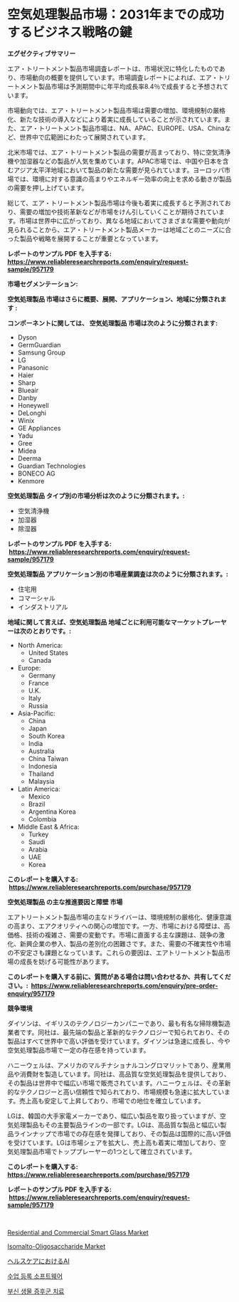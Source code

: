 <p><h1>空気処理製品市場：2031年までの成功するビジネス戦略の鍵</h1></p><p><strong>エグゼクティブサマリー</strong></p>
<p><p>エア・トリートメント製品市場調査レポートは、市場状況に特化したものであり、市場動向の概要を提供しています。市場調査レポートによれば、エア・トリートメント製品市場は予測期間中に年平均成長率8.4％で成長すると予想されています。</p><p>市場動向では、エア・トリートメント製品市場は需要の増加、環境規制の厳格化、新たな技術の導入などにより着実に成長していることが示されています。また、エア・トリートメント製品市場は、NA、APAC、EUROPE、USA、Chinaなど、世界中で広範囲にわたって展開されています。</p><p>北米市場では、エア・トリートメント製品の需要が高まっており、特に空気清浄機や加湿器などの製品が人気を集めています。APAC市場では、中国や日本を含むアジア太平洋地域において製品の新たな需要が見られています。ヨーロッパ市場では、環境に対する意識の高まりやエネルギー効率の向上を求める動きが製品の需要を押し上げています。</p><p>総じて、エア・トリートメント製品市場は今後も着実に成長すると予測されており、需要の増加や技術革新などが市場をけん引していくことが期待されています。市場は世界中に広がっており、異なる地域においてさまざまな需要や動向が見られることから、エア・トリートメント製品メーカーは地域ごとのニーズに合った製品や戦略を展開することが重要となっています。</p></p>
<p><strong>レポートのサンプル PDF を入手する: <a href="https://www.reliableresearchreports.com/enquiry/request-sample/957179">https://www.reliableresearchreports.com/enquiry/request-sample/957179</a></strong></p>
<p><strong>市場セグメンテーション:</strong></p>
<p><strong> 空気処理製品 市場はさらに概要、展開、アプリケーション、地域に分類されます :</strong></p>
<p><strong>コンポーネントに関しては、 空気処理製品 市場は次のように分類されます: &nbsp;</strong></p>
<p><ul><li>Dyson</li><li>GermGuardian</li><li>Samsung Group</li><li>LG</li><li>Panasonic</li><li>Haier</li><li>Sharp</li><li>Blueair</li><li>Danby</li><li>Honeywell</li><li>DeLonghi</li><li>Winix</li><li>GE Appliances</li><li>Yadu</li><li>Gree</li><li>Midea</li><li>Deerma</li><li>Guardian Technologies</li><li>BONECO AG</li><li>Kenmore</li></ul></p>
<p><strong> 空気処理製品 タイプ別の市場分析は次のように分類されます。:</strong></p>
<p><ul><li>空気清浄機</li><li>加湿器</li><li>除湿器</li></ul></p>
<p><strong>レポートのサンプル PDF を入手する: &nbsp;<a href="https://www.reliableresearchreports.com/enquiry/request-sample/957179">https://www.reliableresearchreports.com/enquiry/request-sample/957179</a></strong></p>
<p><strong> 空気処理製品 アプリケーション別の市場産業調査は次のように分類されます。:</strong></p>
<p><ul><li>住宅用</li><li>コマーシャル</li><li>インダストリアル</li></ul></p>
<p><strong>地域に関して言えば、空気処理製品 地域ごとに利用可能なマーケットプレーヤーは次のとおりです。:</strong></p>
<p><ul>
    <li>
        North America:
        <ul>
            <li>United States</li>
            <li>Canada</li>
        </ul>
    </li>
    <li>
        Europe:
        <ul>
            <li>Germany</li>
            <li>France</li>
            <li>U.K.</li>
            <li>Italy</li>
            <li>Russia</li>
        </ul>
    </li>
    <li>
        Asia-Pacific:
        <ul>
            <li>China</li>
            <li>Japan</li>
            <li>South Korea</li>
            <li>India</li>
            <li>Australia</li>
            <li>China Taiwan</li>
            <li>Indonesia</li>
            <li>Thailand</li>
            <li>Malaysia</li>
        </ul>
    </li>
    <li>
        Latin America:
        <ul>
            <li>Mexico</li>
            <li>Brazil</li>
            <li>Argentina Korea</li>
            <li>Colombia</li>
        </ul>
    </li>
    <li>
        Middle East & Africa:
        <ul>
            <li>Turkey</li>
            <li>Saudi</li>
            <li>Arabia</li>
            <li>UAE</li>
            <li>Korea</li>
        </ul>
    </li>
    </ul></p>
<p><strong>このレポートを購入する: &nbsp;<a href="https://www.reliableresearchreports.com/purchase/957179">https://www.reliableresearchreports.com/purchase/957179</a></strong></p>
<p><strong>空気処理製品 の主な推進要因と障壁 市場</strong></p>
<p><p>エアトリートメント製品市場の主なドライバーは、環境規制の厳格化、健康意識の高まり、エアクオリティへの関心の増加です。一方、市場における障壁は、高価格、技術の複雑さ、需要の変動です。市場に直面する主な課題は、競争の激化、新興企業の参入、製品の差別化の困難さです。また、需要の不確実性や市場の不安定さも課題となっています。これらの要因は、エアトリートメント製品市場の成長を妨げる可能性があります。</p></p>
<p><strong>このレポートを購入する前に、質問がある場合は問い合わせるか、共有してください。:&nbsp; <a href="https://www.reliableresearchreports.com/enquiry/pre-order-enquiry/957179">https://www.reliableresearchreports.com/enquiry/pre-order-enquiry/957179</a></strong></p>
<p><strong>競争環境</strong></p>
<p><p>ダイソンは、イギリスのテクノロジーカンパニーであり、最も有名な掃除機製造業者です。同社は、最先端の製品と革新的なテクノロジーで知られており、その製品はすべて世界中で高い評価を受けています。ダイソンは急速に成長し、今や空気処理製品市場で一定の存在感を持っています。</p><p>ハニーウェルは、アメリカのマルチナショナルコングロマリットであり、産業用品や消費財を製造しています。同社は、高品質な空気処理製品を提供しており、その製品は世界中で幅広い市場で販売されています。ハニーウェルは、その革新的なテクノロジーと高い信頼性で知られており、市場規模も急速に拡大しています。売上高も安定して上昇しており、市場での地位を確立しています。</p><p>LGは、韓国の大手家電メーカーであり、幅広い製品を取り扱っていますが、空気処理製品もその主要製品ラインの一部です。LGは、高品質な製品と幅広い製品ラインナップで市場での存在感を発揮しており、その製品は国際的に高い評価を受けています。LGは市場シェアを拡大し、売上高も着実に増加しており、空気処理製品市場でトッププレーヤーの1つとして確立されています。</p></p>
<p><strong>このレポートを購入する: &nbsp; <a href="https://www.reliableresearchreports.com/purchase/957179">https://www.reliableresearchreports.com/purchase/957179</a></strong></p>
<p><strong>レポートのサンプル PDF を入手する: &nbsp;<a href="https://www.reliableresearchreports.com/enquiry/request-sample/957179">https://www.reliableresearchreports.com/enquiry/request-sample/957179</a></strong><strong></strong></p>
<p>&nbsp;</p>
<p><p><a href="https://view.publitas.com/reportprime-1/residential-and-commercial-smart-glass-market-with-the-goal-of-estimating-the-market-size-and-future-growth-potential-of-various-market-segments-based-on-component-applications-end-user-and-region/">Residential and Commercial Smart Glass Market</a></p><p><a href="https://view.publitas.com/reportprime-1/isomalto-oligosaccharide-market-analysis-examines-its-scope-on-growth-opportunities-and-forecasted-trends-spanning-from-2024-to-2031/">Isomalto-Oligosaccharide Market</a></p><p><a href="https://medium.com/@leonstoltrtenberg89/%E3%83%98%E3%83%AB%E3%82%B9%E3%82%B1%E3%82%A2%E5%B8%82%E5%A0%B4%E3%81%AB%E3%81%8A%E3%81%91%E3%82%8Bai-%E6%88%90%E5%8A%9F%E3%81%99%E3%82%8B%E3%83%93%E3%82%B8%E3%83%8D%E3%82%B9%E6%88%A6%E7%95%A5%E3%81%AE%E9%8D%B5-2031%E5%B9%B4%E3%81%BE%E3%81%A7%E3%81%AE%E4%BA%88%E6%B8%AC-c631649c92aa">ヘルスケアにおけるAI</a></p><p><a href="https://medium.com/@dayoosianosg/%EC%88%98%EC%97%85-%EB%93%B1%EB%A1%9D-%EC%86%8C%ED%94%84%ED%8A%B8%EC%9B%A8%EC%96%B4-%EC%8B%9C%EC%9E%A5-%EC%8B%9C%EC%9E%A5-cagr-%EC%8B%9C%EC%9E%A5-%EB%8F%99%ED%96%A5-%EB%B0%8F-%EC%84%B1%EC%9E%A5-%EC%A0%84%EB%9E%B5%EC%97%90-%EB%8C%80%ED%95%9C-%ED%86%B5%EC%B0%B0%EB%A0%A5-2460e1a457ce">수업 등록 소프트웨어</a></p><p><a href="https://medium.com/@dayoosianosg/%EC%95%85%EC%84%B1%EC%A2%85%EC%96%91-%EC%A6%9D%ED%9B%84%EA%B5%B0-%EC%B9%98%EB%A3%8C-%EC%8B%9C%EC%9E%A5%EC%9D%98-%ED%86%B5%EC%B0%B0-%EC%8B%9C%EC%9E%A5-%EB%8F%99%ED%96%A5-%EC%84%B1%EC%9E%A5-2024%EB%85%84%EB%B6%80%ED%84%B0-2031%EB%85%84%EA%B9%8C%EC%A7%80-%EC%98%88%EC%83%81%EB%90%9C-%EC%98%88%EC%B8%A1-f60a0b67c4e8">부신 생물 증후군 치료</a></p></p>